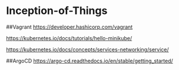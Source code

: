 # Inception-of-Things

##Vagrant
https://developer.hashicorp.com/vagrant

https://kubernetes.io/docs/tutorials/hello-minikube/

https://kubernetes.io/docs/concepts/services-networking/service/

##ArgoCD
https://argo-cd.readthedocs.io/en/stable/getting_started/

